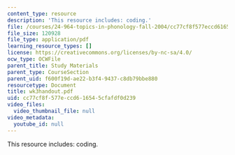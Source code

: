 ```yaml
---
content_type: resource
description: 'This resource includes: coding.'
file: /courses/24-964-topics-in-phonology-fall-2004/cc77cf8f577eccd616545cfafdf0d239_wk3handout.pdf
file_size: 120928
file_type: application/pdf
learning_resource_types: []
license: https://creativecommons.org/licenses/by-nc-sa/4.0/
ocw_type: OCWFile
parent_title: Study Materials
parent_type: CourseSection
parent_uid: f600f19d-ae22-b3f4-9437-c8db79bbe880
resourcetype: Document
title: wk3handout.pdf
uid: cc77cf8f-577e-ccd6-1654-5cfafdf0d239
video_files:
  video_thumbnail_file: null
video_metadata:
  youtube_id: null
---
```

This resource includes: coding.